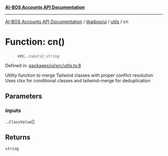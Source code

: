[**AI-BOS Accounts API Documentation**](../../../../README.md)

***

[AI-BOS Accounts API Documentation](../../../../README.md) / [@aibos/ui](../../README.md) / [utils](../README.md) / cn

# Function: cn()

> **cn**(...`inputs`): `string`

Defined in: [packages/ui/src/utils.ts:8](https://github.com/pohlai88/accounts/blob/48103fb36d28b2b9bfb33472b6de2f719773cde9/packages/ui/src/utils.ts#L8)

Utility function to merge Tailwind classes with proper conflict resolution
Uses clsx for conditional classes and tailwind-merge for deduplication

## Parameters

### inputs

...`ClassValue`[]

## Returns

`string`
